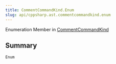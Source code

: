 ```yaml
---
title: CommentCommandKind.Enum
slug: api/cppsharp.ast.commentcommandkind.enum
---
```

Enumeration Member in [CommentCommandKind](/api/cppsharp/ast/commentcommandkind)

## Summary



```csharp
Enum
```

